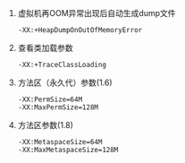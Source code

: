 1. 虚拟机再OOM异常出现后自动生成dump文件
    ```text
    -XX:+HeapDumpOnOutOfMemoryError
    ```
2. 查看类加载参数
    ```text
    -XX:+TraceClassLoading
    ```
3. 方法区（永久代）参数(1.6)
    ```text
    -XX:PermSize=64M
    -XX:MaxPermSize=128M
    ```
3. 方法区参数(1.8)
    ```text
    -XX:MetaspaceSize=64M
    -XX:MaxMetaspaceSize=128M
    ```
  